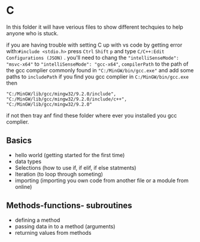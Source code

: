 # C

In this folder it will have verious files to show different techquies to help anyone who is stuck.

if you are having trouble with setting C up with vs code by getting error with:`#include <stdio.h>`
press `Ctrl` `Shift` `p` and type `C/C++:Edit Configurations (JSON)` .
you'll need to chang the `"intelliSenseMode": "msvc-x64"` to `"intelliSenseMode": "gcc-x64"`,
`compilerPath` to the path of the gcc complier commonly found in `"C:/MinGW/bin/gcc.exe"` and add some paths to `includePath` if you find you gcc complier in `C:/MinGW/bin/gcc.exe` then

```
"C:/MinGW/lib/gcc/mingw32/9.2.0/include",
"C:/MinGW/lib/gcc/mingw32/9.2.0/include/c++",
"C:/MinGW/lib/gcc/mingw32/9.2.0"
```

if not then tray anf find these folder where ever you installed you gcc complier.

## Basics

- hello world (getting started for the first time)
- data types
- Selections (how to use if, if elif, if else statments)
- Iteration (to loop through someting)
- importing (importing you own code from another file or a module from online)

## Methods-functions- subroutines

- defining a method
- passing data in to a method (arguments)
- returning values from methods
